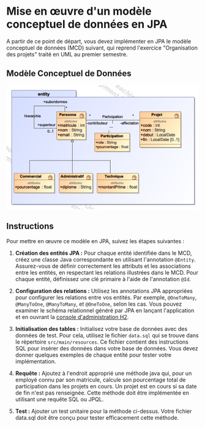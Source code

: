 # Mise en œuvre d'un modèle conceptuel de données en JPA

A partir de ce point de départ, vous devez implémenter en JPA le modèle conceptuel de données (MCD) suivant, qui reprend l'exercice "Organisation des projets" traité en UML au premier semestre.

## Modèle Conceptuel de Données

![Modèle Conceptuel de Données](doc/MCD.png)

## Instructions

Pour mettre en œuvre ce modèle en JPA, suivez les étapes suivantes :

1. **Création des entités JPA :** Pour chaque entité identifiée dans le MCD, créez une classe Java correspondante en utilisant l'annotation `@Entity`. Assurez-vous de définir correctement les attributs et les associations entre les entités, en respectant les relations illustrées dans le MCD. Pour chaque entité, définissez une clé primaire à l'aide de l'annotation `@Id`.

2. **Configuration des relations :** Utilisez les annotations JPA appropriées pour configurer les relations entre vos entités. Par exemple, `@OneToMany`, `@ManyToOne`, `@ManyToMany`, et `@OneToOne`, selon les cas. Vous pouvez examiner le schéma relationnel généré par JPA en lançant l'application et en ouvrant la [console d'administration H2](http://localhost:8989).
 
3. **Initialisation des tables :** Initialisez votre base de données avec des données de test. Pour cela, utilisez le fichier `data.sql` qui se trouve dans le répertoire `src/main/resources`. Ce fichier contient des instructions SQL pour insérer des données dans votre base de données. Vous devez donner quelques exemples de chaque entité pour tester votre implémentation.

4. **Requête :** Ajoutez à l'endroit approprié une méthode java qui, pour un employé connu par son matricule, calcule son pourcentage total de participation dans les projets en cours. Un projet est en cours si sa date de fin n'est pas renseignée. Cette méthode doit être implémentée en utilisant une requête SQL ou JPQL.

5. **Test :** Ajouter un test unitaire pour la méthode ci-dessus. Votre fichier data.sql doit être conçu pour tester efficacement cette méthode.
